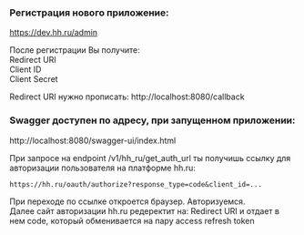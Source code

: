 ### Регистрация нового приложение:
https://dev.hh.ru/admin

После регистрации Вы получите:  
Redirect URI  
Client ID  
Client Secret

Redirect URI нужно прописать:
http://localhost:8080/callback

### Swagger доступен по адресу, при запущенном приложении:
http://localhost:8080/swagger-ui/index.html

При запросе на endpoint /v1/hh_ru/get_auth_url ты получишь ссылку для авторизации пользователя на платформе hh.ru:
```shell
https://hh.ru/oauth/authorize?response_type=code&client_id=...
```
При переходе по ссылке откроется браузер. Авторизуемся.  
Далее сайт авторизации hh.ru редеректит на: Redirect URI и отдает в нем code, 
который обменивается на пару access refresh token

